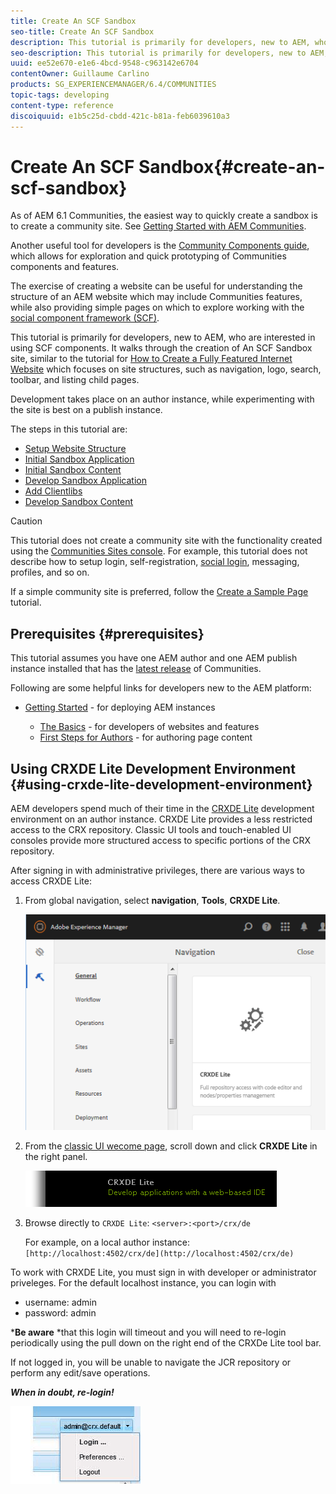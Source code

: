```yaml
---
title: Create An SCF Sandbox
seo-title: Create An SCF Sandbox
description: This tutorial is primarily for developers, new to AEM, who are interested in using SCF components.  It walks through the creation of An SCF Sandbox site
seo-description: This tutorial is primarily for developers, new to AEM, who are interested in using SCF components.  It walks through the creation of An SCF Sandbox site
uuid: ee52e670-e1e6-4bcd-9548-c963142e6704
contentOwner: Guillaume Carlino
products: SG_EXPERIENCEMANAGER/6.4/COMMUNITIES
topic-tags: developing
content-type: reference
discoiquuid: e1b5c25d-cbdd-421c-b81a-feb6039610a3
---
```


# Create An SCF Sandbox{#create-an-scf-sandbox}

As of AEM 6.1 Communities, the easiest way to quickly create a sandbox is to create a community site. See [Getting Started with AEM Communities](getting-started.md).

Another useful tool for developers is the [Community Components guide](components-guide.md), which allows for exploration and quick prototyping of Communities components and features.

The exercise of creating a website can be useful for understanding the structure of an AEM website which may include Communities features, while also providing simple pages on which to explore working with the [social component framework (SCF)](scf.md).

This tutorial is primarily for developers, new to AEM, who are interested in using SCF components. It walks through the creation of An SCF Sandbox site, similar to the tutorial for [How to Create a Fully Featured Internet Website](/../../help/sites-developing/website.md) which focuses on site structures, such as navigation, logo, search, toolbar, and listing child pages.

Development takes place on an author instance, while experimenting with the site is best on a publish instance.

The steps in this tutorial are:

* [Setup Website Structure](setup-website.md)
* [Initial Sandbox Application](initial-app.md)
* [Initial Sandbox Content](initial-content.md)
* [Develop Sandbox Application](develop-app.md)
* [Add Clientlibs](add-clientlibs.md)
* [Develop Sandbox Content](develop-content.md)

>[!CAUTION]
>
>This tutorial does not create a community site with the functionality created using the [Communities Sites console](sites-console.md). For example, this tutorial does not describe how to setup login, self-registration, [social login](social-login.md), messaging, profiles, and so on.
>
>If a simple community site is preferred, follow the [Create a Sample Page](create-sample-page.md) tutorial.

## Prerequisites {#prerequisites}

This tutorial assumes you have one AEM author and one AEM publish instance installed that has the [latest release](deploy-communities.md#latest-releases) of Communities.

Following are some helpful links for developers new to the AEM platform:

* [Getting Started](/../../help/sites-deploying/deploy.md#getting-started) - for deploying AEM instances

    * [The Basics](/../../help/sites-developing/the-basics.md) - for developers of websites and features
    * [First Steps for Authors](/../../help/sites-authoring/first-steps.md) - for authoring page content

## Using CRXDE Lite Development Environment {#using-crxde-lite-development-environment}

AEM developers spend much of their time in the [CRXDE Lite](/../../help/sites-developing/developing-with-crxde-lite.md) development environment on an author instance. CRXDE Lite provides a less restricted access to the CRX repository. Classic UI tools and touch-enabled UI consoles provide more structured access to specific portions of the CRX repository.

After signing in with administrative privileges, there are various ways to access CRXDE Lite:

1. From global navigation, select **navigation**, **Tools**, **CRXDE Lite**.

   ![chlimage_1-350](assets/chlimage_1-350.png)

1. From the [classic UI wecome page](http://localhost:4502/welcome.html), scroll down and click **CRXDE Lite** in the right panel.

   ![chlimage_1-351](assets/chlimage_1-351.png)

1. Browse directly to `CRXDE Lite`: `<server>:<port>/crx/de`

   For example, on a local author instance: ` [http://localhost:4502/crx/de](http://localhost:4502/crx/de)`

To work with CRXDE Lite, you must sign in with developer or administrator priveleges. For the default localhost instance, you can login with

* username: admin
* password: admin

***Be aware** *that this login will timeout and you will need to re-login periodically using the pull down on the right end of the CRXDe Lite tool bar.

If not logged in, you will be unable to navigate the JCR repository or perform any edit/save operations.

***When in doubt, re-login!***

![chlimage_1-352](assets/chlimage_1-352.png) 
